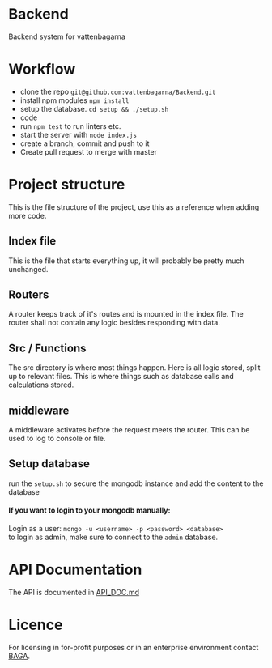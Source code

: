 # Backend
Backend system for vattenbagarna

# Workflow
- clone the repo `git@github.com:vattenbagarna/Backend.git`
- install npm modules `npm install`
- setup the database. `cd setup && ./setup.sh`
- code
- run `npm test` to run linters etc.
- start the server with `node index.js`
- create a branch, commit and push to it
- Create pull request to merge with master

# Project structure
This is the file structure of the project, use this as a reference when adding more code.

## Index file
This is the file that starts everything up, it will probably be pretty much unchanged.

## Routers
A router keeps track of it's routes and is mounted in the index file. The router shall not contain any logic
besides responding with data.

## Src / Functions
The src directory is where most things happen. Here is all logic stored, split up to relevant files.
This is where things such as database calls and calculations stored.

## middleware
A middleware activates before the request meets the router. This can be used to log
to console or file.

## Setup database
run the `setup.sh` to secure the mongodb instance and add the content to the database

#### If you want to login to your mongodb manually:
Login as a user: `mongo -u <username> -p <password> <database>`  
to login as admin, make sure to connect to the `admin` database.

# API Documentation
The API is documented in [API_DOC.md](/API_DOC.md)

# Licence
For licensing in for-profit purposes or in an enterprise environment contact [BAGA](http://baga.se/).
